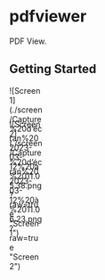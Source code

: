 # pdfviewer

PDF View.

## Getting Started
<div style="width:60px ; height:60px">
![Screen 1](./screen/Capture%20d’écran%202023-03-12%20à%2011.05.38.png?raw=true "Screen 1")
</div>
<div style="width:60px ; height:60px">
![Screen 2](./screen/Capture%20d’écran%202023-03-12%20à%2011.06.23.png?raw=true "Screen 2")
</div>

